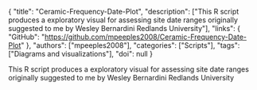 {
  "title": "Ceramic-Frequency-Date-Plot",
  "description": ["This R script produces a exploratory visual for assessing site date ranges originally suggested to me by Wesley Bernardini Redlands University"],
  "links": {
    "GitHub": "https://github.com/mpeeples2008/Ceramic-Frequency-Date-Plot"
  },
  "authors": ["mpeeples2008"],
  "categories": ["Scripts"],
  "tags": ["Diagrams and visualizations"],
  "doi": null
}

<!-- Generated by csv2md.R – do not edit by hand -->

This R script produces a exploratory visual for assessing site date ranges originally suggested to me by Wesley Bernardini Redlands University